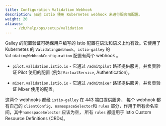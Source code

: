 ```yaml
---
title: Configuration Validation Webhook
description: 描述 Istio 使用 Kubernetes webhook 来进行服务端配置。
weight: 20
aliases:
    - /zh/help/ops/setup/validation   
---
```


Galley 的配置验证可确保用户编写的 Istio 配置在语法和语义上均有效。它使用了 Kubernetes 的 `ValidatingWebhook`。`istio-galley` 的 `ValidatingWebhookConfiguration` 配置有两个 webhook 。

* `pilot.validation.istio.io` - 它通过 `/admitpilot` 路径提供服务，并负责验证 Pilot 使用的配置 (例如 `VirtualService`, Authentication)。

* `mixer.validation.istio.io` - 它通过 `/admitmixer` 路径提供服务，并负责验证 Mixer 使用的配置。

这两个 webhooks 都经 `istio-galley` 在 443 端口提供服务， 每个 webhook 都有自己的 `clientConfig`、`namespaceSelector`和 `rules` 部分，作用于所有命名空间，其中`namespaceSelector` 应该为空， 所有 `rules` 都适用于 Istio Custom Resource Definitions (CRDs)。


